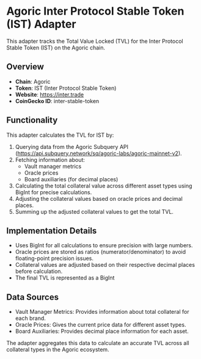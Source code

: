 # Agoric Inter Protocol Stable Token (IST) Adapter

This adapter tracks the Total Value Locked (TVL) for the Inter Protocol Stable Token (IST) on the Agoric chain.

## Overview
- **Chain**: Agoric
- **Token**: IST (Inter Protocol Stable Token)
- **Website**: https://inter.trade
- **CoinGecko ID**: inter-stable-token

## Functionality
This adapter calculates the TVL for IST by:

1. Querying data from the Agoric Subquery API (https://api.subquery.network/sq/agoric-labs/agoric-mainnet-v2).
2. Fetching information about:
   - Vault manager metrics
   - Oracle prices
   - Board auxiliaries (for decimal places)
3. Calculating the total collateral value across different asset types using BigInt for precise calculations.
4. Adjusting the collateral values based on oracle prices and decimal places.
5. Summing up the adjusted collateral values to get the total TVL.

## Implementation Details
- Uses BigInt for all calculations to ensure precision with large numbers.
- Oracle prices are stored as ratios (numerator/denominator) to avoid floating-point precision issues.
- Collateral values are adjusted based on their respective decimal places before calculation.
- The final TVL is represented as a BigInt

## Data Sources
- Vault Manager Metrics: Provides information about total collateral for each brand.
- Oracle Prices: Gives the current price data for different asset types.
- Board Auxiliaries: Provides decimal place information for each asset.

The adapter aggregates this data to calculate an accurate TVL across all collateral types in the Agoric ecosystem.
